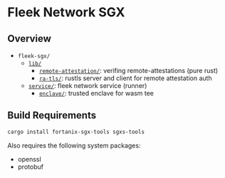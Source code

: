 # Fleek Network SGX

## Overview

- `fleek-sgx/`
    - [`lib/`](./lib)
        - [`remote-attestation/`](./lib/remote-attestation): verifing remote-attestations (pure rust)
        - [`ra-tls/`](./lib/ra-tls): rustls server and client for remote attestation auth
    - [`service/`](./service): fleek network service (runner)
        - [`enclave/`](./service/enclave): trusted enclave for wasm tee

## Build Requirements

```bash
cargo install fortanix-sgx-tools sgxs-tools
```

Also requires the following system packages:
- openssl
- protobuf
